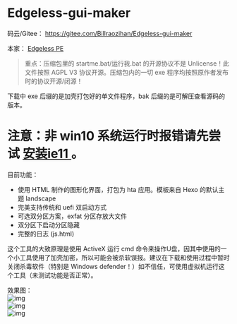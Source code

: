 # Edgeless-gui-maker

码云/Gitee： <https://gitee.com/Billraozihan/Edgeless-gui-maker>  

本家： [Edgeless PE](https://home.edgeless.top/)

> 重点：压缩包里的 startme.bat/运行我.bat 的开源协议不是 Unlicense！此文件按照 AGPL V3 协议开源。压缩包内的一切 exe 程序均按照原作者发布时的协议开源/闭源！  

下载中 exe 后缀的是加壳打包好的单文件程序，bak 后缀的是可解压查看源码的版本。

# 注意：非 win10 系统运行时报错请先尝试 [ 安装ie11 ]( https://support.microsoft.com/zh-cn/help/18520/download-internet-explorer-11-offline-installer ) 。

目前功能：
- 使用 HTML 制作的图形化界面，打包为 hta 应用。模板来自 Hexo 的默认主题 landscape
- 完美支持传统和 uefi 双启动方式
- 可选双分区方案，exfat 分区存放大文件
- 双分区下启动分区隐藏
- 完整的日志 (js.html)

这个工具的大致原理是使用 ActiveX 运行 cmd 命令来操作U盘，因其中使用的一个小工具使用了加壳加密，所以可能会被杀软误报。建议在下载和使用过程中暂时关闭杀毒软件（特别是 Windows defender！）如不信任，可使用虚拟机运行这个工具（未测试功能是否正常）。


效果图：  
![img]( https://github.com/Billraozihan/Edgeless-gui-maker/blob/master/1.png?raw=true )  
![img]( https://github.com/Billraozihan/Edgeless-gui-maker/blob/master/2.png?raw=true )  
![img]( https://github.com/Billraozihan/Edgeless-gui-maker/blob/master/3.png?raw=true )  
